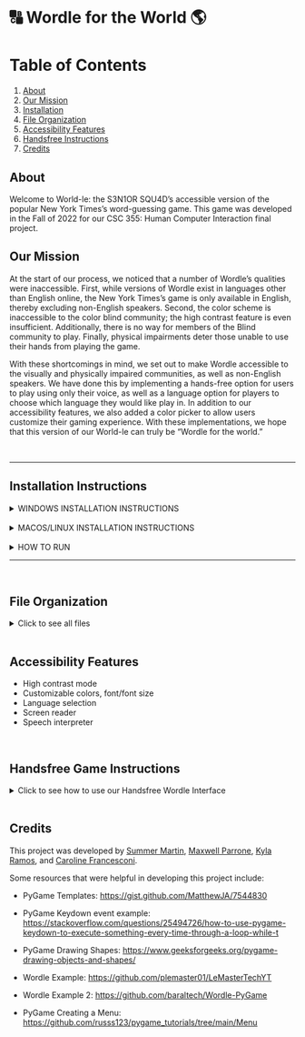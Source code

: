 # 🔠 Wordle for the World 🌎
# Table of Contents
1. [About](#about)
2. [Our Mission](#mission)
3. [Installation](#install)
4. [File Organization](#files)
5. [Accessibility Features](#features)
6. [Handsfree Instructions](#handsfree)
7. [Credits](#credits)

## About <div id='about'/>
Welcome to World-le: the S3N1OR SQU4D’s accessible version of the popular New York Times’s word-guessing game. This game was developed in the Fall of 2022 for our CSC 355: Human Computer Interaction final project.

## Our Mission <div id='mission'/>
At the start of our process, we noticed that a number of Wordle’s qualities were inaccessible. First, while versions of Wordle exist in languages other than English online, the New York Times’s game is only available in English, thereby excluding non-English speakers. Second, the color scheme is inaccessible to the color blind community; the high contrast feature is even insufficient. Additionally, there is no way for members of the Blind community to play. Finally, physical impairments deter those unable to use their hands from playing the game. 

With these shortcomings in mind, we set out to make Wordle accessible to the visually and physically impaired communities, as well as non-English speakers. We have done this by implementing a hands-free option for users to play using only their voice, as well as a language option for players to choose which language they would like play in. In addition to our accessibility features, we also added a color picker to allow users customize their gaming experience. With these implementations, we hope that this version of our World-le can truly be “Wordle for the world.”

<br>

***

## Installation Instructions <div id='install'/>

<details>
  <summary> WINDOWS INSTALLATION INSTRUCTIONS </summary>
<p>

***
Install python (Windows installer (64-bit)) using this link :
>https://www.python.org/downloads/release/python-3110/

Ensure you have pygame version 2.1.3 by using the command :

     pip install pygame

- Check the version using :

      pip show pygame

 - To update, use :

       python -m pip install pygame --upgrade --pre

Install pygame-menu using the command :

     pip install pygame-menu -U

Install PyObjC using the command :

     pip install PyObjC

For speech recognition install Google’s Speech Recognition package using the command :

     pip install SpeechRecognition  

For speech generation use Google’s gTTS Python package. To install the Python package type: 

     pip install gTTS 

Install playsound version 1.2.2 using the command :

     pip install playsound==1.2.2

If playsound is already installed use this command first :

     pip uninstall playsound

You must also download the file libmpg123-0.dll from the following link and place it inside your System32 folder :
>Link: https://www.dll-files.com/libmpg123-0.dll.html

>Folder Location: Search "System32" in your C: drive

***

</details>

<br>

<details>
  <summary> MACOS/LINUX INSTALLATION INSTRUCTIONS </summary>
<p>

This is where you write the instructions :P

Ensure you have pygame by using the command:

     pip install pygame

Install pygame-menu using the command :

     pip install pygame-menu

Install PyObjC using the command :

     pip install PyObjC

For speech recognition install Google’s Speech Recognition package using the command :

     pip install SpeechRecognition  

For speech generation use Google’s gTTS Python package. To install the Python package type: 

     pip install gTTS 

Install playsound using the command :

     pip install playsound


</details>


<br>

<details>
  <summary> HOW TO RUN</summary>
<p>

Choose a folder in which you would like to download the program. In a terminal, navagate to this folder.  

Run the command:

     git clone https://github.com/PllewxaM/Wordle-for-the-World.git

Navagate to the source code folder using the command

     cd .\Wordle-for-the-World\src\

Run the program using the command:

     python wordle.py

</details>

***
<br>

## File Organization <div id='files'/>
<details>
  <summary>Click to see all files</summary> 
<p>
  
1. **wordle.py** - main program file that contains the main game function, the main menu and mini menu controls. It also contains the audio interface functions and the user word guess controls:
   - Start up menu - the main control for the menu which opens on running the program. This function uses menu helper functions to draw the sub page content and themes
   - Main game loop - this is the main function of the program which controls how the game functions based on user actions such as input, mouse clicks and button presses
   - User input controls - controls when the user inputs a new letter or word into the program. Controls the removal of letters, and checking the status of the user's guess
   - Audio interface - functions which control the audio interface and the user voice input
   - Mini Menu functionality - controls the mini color menus and the font menu controls
2. **mpg123.exe** - supports the audio interface functionality
   - Used for windows versions to access the mpg123 for audio file generation
3. **helpers** folder - contains additional python program files which contain helper functions used by the main program
   - **draw.py** - contains functions which help to draw the user interface, mini menus (color and font menus) and the user input onto the game board
   - **menu.py** - contains functions which aid in the creation of additional menu pages, the menu themes and drawing of the menu pages 
   - **constants.py** - contains all of the constants which are used accross the different python files in the program. All constants are contained in this file
   - **messages.py** - defines the large chunks of text used in the Instructions and Menus
   - **classes.py** - this file contains the classes used to define the keyboard key objects and the letter objects used in the program
4. **assets** folder - contains program assests such as images used in the UI and the font files used in the program
   - **.png** / **.jpg** files - these .png and .jpg files are images used in the instruction pages and the navigation bar
   - **fonts** folder - this is the folder which contains the font files
     - **.oft** / **.ttf** files - these are the fonts which are used in the program and are used when the user changes the font of the UI contents
5. **sound** folder - contains the sound files used throughout the program
   - **background_music** folder - contains all of the background music files
   - **effects** folder - contains the sounds effects used to indicate correct/semi correct/worng letter placement and other sound effects used throughout the program
   - **untrimmed** - contains unedited sound effects
6. **word_files** folder - contains a list of five letter words for each available language
</details>

<br>

## Accessibility Features <div id='features'/>

* High contrast mode
* Customizable colors, font/font size
* Language selection
* Screen reader
* Speech interpreter

<br>

## Handsfree Game Instructions <div id='handsfree'/>
<details>
  <summary>Click to see how to use our Handsfree Wordle Interface </summary> 
<p>

***
### Activate and Disable

To activate hands-free mode, press the spacebar twice. <br />To disable hand-free mode, say 
> "**Disable**"

***
### Stash
To spell a word, either stash five individual letters, or stash a five-letter word. Below are two ways to stash the word "START":
>“**Stash** S"<br />"**Stash** T"<br />"**Stash**  A"<br />"**Stash** R"<br />"**Stash** T”

>“**Stash** START” 

***
### Replace
Replace command allows the player to exchange one letter in the word for another. 
>"**Replace** x **with** y"

For example, the following command could turn the word “PAILS” to “TAILS”.
>“**Replace** P **with** T” 

The player can also replace a letter at a certain index. For example, the following command could turn "APPLE" to "AMPLE"
>"**Replace** 2 **with** M"

***
### Delete and Clear

The following command deletes the most recently stashed letter:
>"**Delete**"

The following command clears all letters from the stash:
>"**Clear**"

***
### Read
To hear the letters in your current stash, say
>"**Read Guess**"

To hear previous guesses:
>"**Read Guess** (1-5)"

For example, the following command will read out your first guessed word.
>“**Read Guess** 1” 

The following command will read out all letters guessed that are in the correct word, but not in the correct place in one of your guesses:
> "**Read Semi**"

This command will read out all letters guessed that are not in the correct word.
> "**Read Wrong**"

***
### Submit
To submit a stashed guess, say
>"**Submit**"

***
### Play Again
Command used to restart the game after game is complete:
>“**Play Again.**”

***
### Music Control

To change the volume of the background music, say "volume", followed by a number between 0 and 10.
>"**Volume** (1-10)"

To change the background music to find your favorite of the 10 different options, use the following command:
>"**Song** (1-10)"

</details>

<br>

## Credits <div id='credits'/>

This project was developed by [Summer Martin](https://github.com/martis36), [Maxwell Parrone](https://github.com/PllewxaM),
[Kyla Ramos](https://github.com/kyla0509), and [Caroline Francesconi](https://github.com/CarolineFrancesconi). 

Some resources that were helpful in developing this project include: 

* PyGame Templates: https://gist.github.com/MatthewJA/7544830

* PyGame Keydown event example: https://stackoverflow.com/questions/25494726/how-to-use-pygame-keydown-to-execute-something-every-time-through-a-loop-while-t

* PyGame Drawing Shapes: https://www.geeksforgeeks.org/pygame-drawing-objects-and-shapes/

* Wordle Example: https://github.com/plemaster01/LeMasterTechYT

* Wordle Example 2: https://github.com/baraltech/Wordle-PyGame

* PyGame Creating a Menu: https://github.com/russs123/pygame_tutorials/tree/main/Menu 
